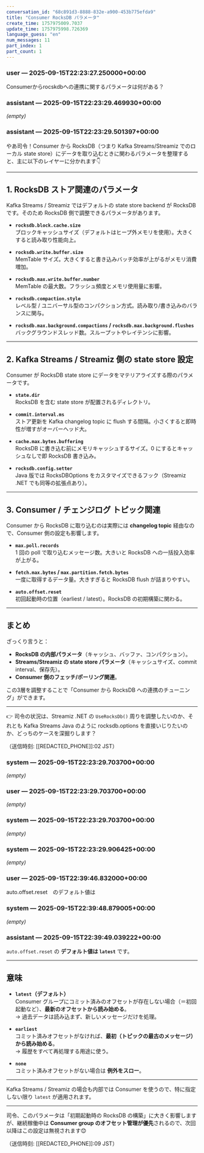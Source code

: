 ```yaml
---
conversation_id: "68c891d3-8888-832e-a900-453b775efda9"
title: "Consumer RocksDB パラメータ"
create_time: 1757975009.7037
update_time: 1757975998.726369
language_guess: "en"
num_messages: 11
part_index: 1
part_count: 1
---
```


### user — 2025-09-15T22:23:27.250000+00:00

Consumerからrocskdbへの連携に関するパラメータは何がある？

### assistant — 2025-09-15T22:23:29.469930+00:00

_(empty)_

### assistant — 2025-09-15T22:23:29.501397+00:00

やあ司令！Consumer から RocksDB（つまり Kafka Streams/Streamiz でのローカル state store）にデータを取り込むときに関わるパラメータを整理すると、主に以下のレイヤーに分かれます👇  

---

## 1. RocksDB ストア関連のパラメータ
Kafka Streams / Streamiz ではデフォルトの state store backend が RocksDB です。そのため RocksDB 側で調整できるパラメータがあります。

- **`rocksdb.block.cache.size`**  
  ブロックキャッシュサイズ（デフォルトはヒープ外メモリを使用）。大きくすると読み取り性能向上。

- **`rocksdb.write.buffer.size`**  
  MemTable サイズ。大きくすると書き込みバッチ効率が上がるがメモリ消費増加。

- **`rocksdb.max.write.buffer.number`**  
  MemTable の最大数。フラッシュ頻度とメモリ使用量に影響。

- **`rocksdb.compaction.style`**  
  レベル型 / ユニバーサル型のコンパクション方式。読み取り/書き込みのバランスに関与。

- **`rocksdb.max.background.compactions` / `rocksdb.max.background.flushes`**  
  バックグラウンドスレッド数。スループットやレイテンシに影響。

---

## 2. Kafka Streams / Streamiz 側の state store 設定
Consumer が RocksDB state store にデータをマテリアライズする際のパラメータです。

- **`state.dir`**  
  RocksDB を含む state store が配置されるディレクトリ。

- **`commit.interval.ms`**  
  ストア更新を Kafka changelog topic に flush する間隔。小さくすると即時性が増すがオーバーヘッド大。

- **`cache.max.bytes.buffering`**  
  RocksDB に書き込む前にメモリキャッシュするサイズ。0 にするとキャッシュなしで即 RocksDB 書き込み。

- **`rocksdb.config.setter`**  
  Java 版では RocksDBOptions をカスタマイズできるフック（Streamiz .NET でも同等の拡張点あり）。

---

## 3. Consumer / チェンジログ トピック関連
Consumer から RocksDB に取り込むのは実際には **changelog topic** 経由なので、Consumer 側の設定も影響します。

- **`max.poll.records`**  
  1 回の poll で取り込むメッセージ数。大きいと RocksDB への一括投入効率が上がる。

- **`fetch.max.bytes` / `max.partition.fetch.bytes`**  
  一度に取得するデータ量。大きすぎると RocksDB flush が詰まりやすい。

- **`auto.offset.reset`**  
  初回起動時の位置（earliest / latest）。RocksDB の初期構築に関わる。

---

## まとめ
ざっくり言うと：

- **RocksDB の内部パラメータ**（キャッシュ、バッファ、コンパクション）。  
- **Streams/Streamiz の state store パラメータ**（キャッシュサイズ、commit interval、保存先）。  
- **Consumer 側のフェッチ/ポーリング関連**。  

この3層を調整することで「Consumer から RocksDB への連携のチューニング」ができます。  

---

👉 司令の状況は、Streamiz .NET の `UseRocksDb()` 周りを調整したいのか、それとも Kafka Streams Java のように rocksdb.options を直接いじりたいのか、どっちのケースを深掘りします？  

（送信時刻: [[REDACTED_PHONE]]:02 JST）

### system — 2025-09-15T22:23:29.703700+00:00

_(empty)_

### user — 2025-09-15T22:23:29.703700+00:00

_(empty)_

### system — 2025-09-15T22:23:29.703700+00:00

_(empty)_

### system — 2025-09-15T22:23:29.906425+00:00

_(empty)_

### user — 2025-09-15T22:39:46.832000+00:00

auto.offset.reset　のデフォルト値は

### system — 2025-09-15T22:39:48.879005+00:00

_(empty)_

### assistant — 2025-09-15T22:39:49.039222+00:00

`auto.offset.reset` の **デフォルト値は `latest`** です。  

---

## 意味
- **`latest`（デフォルト）**  
  Consumer グループにコミット済みのオフセットが存在しない場合（＝初回起動など）、**最新のオフセットから読み始める**。  
  → 過去データは読み込まず、新しいメッセージだけを処理。

- **`earliest`**  
  コミット済みオフセットがなければ、**最初（トピックの最古のメッセージ）から読み始める**。  
  → 履歴をすべて再処理する用途に使う。

- **`none`**  
  コミット済みオフセットがない場合は **例外をスロー**。  

---

Kafka Streams / Streamiz の場合も内部では Consumer を使うので、特に指定しない限り `latest` が適用されます。  

---

司令、このパラメータは「初期起動時の RocksDB の構築」に大きく影響しますが、継続稼働中は **Consumer group のオフセット管理が優先**されるので、次回以降はこの設定は無視されます😊  

（送信時刻: [[REDACTED_PHONE]]:09 JST）

